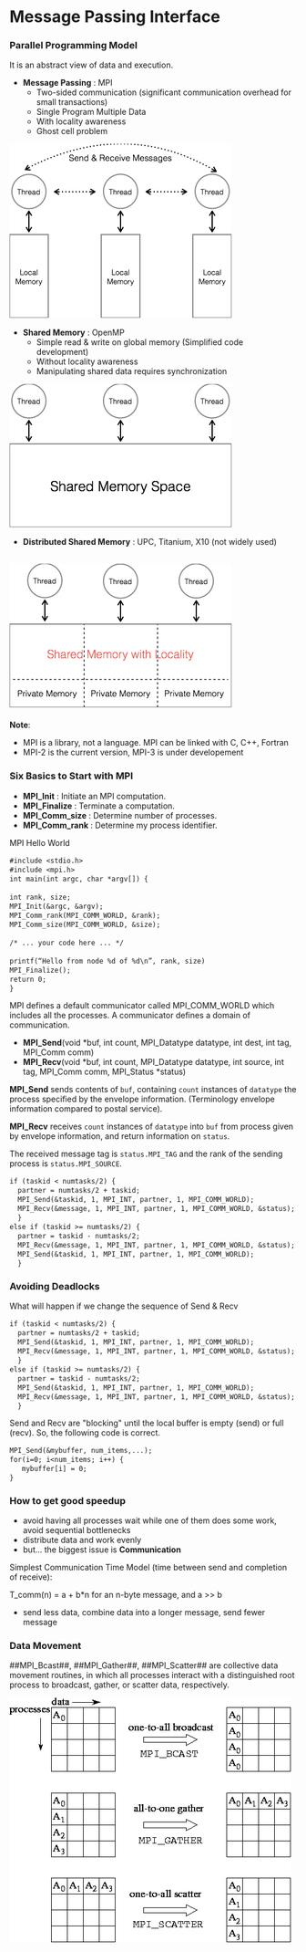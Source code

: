 # Message Passing Interface

### Parallel Programming Model
It is an abstract view of data and execution.
* **Message Passing** : MPI
  * Two-sided communication (significant communication overhead for small transactions)
  * Single Program Multiple Data
  * With locality awareness
  * Ghost cell problem

![image](./image/MP.png)

* **Shared Memory** : OpenMP
  * Simple read & write on global memory (Simplified code development)
  * Without locality awareness
  * Manipulating shared data requires synchronization

![image](./image/SM.png)

* **Distributed Shared Memory** : UPC, Titanium, X10 (not widely used)

![image](./image/DSM.png)
--------------------------------
**Note**:
* MPI is a library, not a language. MPI can be linked with C, C++, Fortran
* MPI-2 is the current version, MPI-3 is under developement

### Six Basics to Start with MPI
* **MPI_Init**      :		 Initiate an MPI computation.
* **MPI_Finalize**  :		 Terminate a computation.
* **MPI_Comm_size** :   Determine number of processes.
* **MPI_Comm_rank** :		 Determine my process identifier.

MPI Hello World
```
#include <stdio.h>
#include <mpi.h>
int main(int argc, char *argv[]) {

int rank, size;
MPI_Init(&argc, &argv); 
MPI_Comm_rank(MPI_COMM_WORLD, &rank); 
MPI_Comm_size(MPI_COMM_WORLD, &size); 

/* ... your code here ... */

printf(“Hello from node %d of %d\n”, rank, size) 
MPI_Finalize();
return 0;
}
```
MPI defines a default communicator called MPI_COMM_WORLD which includes all the processes. A communicator defines a domain of communication.

* **MPI_Send**(void *buf, int count, MPI_Datatype datatype, int dest, int tag, MPI_Comm comm)
* **MPI_Recv**(void *buf, int count, MPI_Datatype datatype, int source, int tag, MPI_Comm comm, MPI_Status *status)

**MPI_Send** sends contents of `buf`, containing `count` instances of `datatype` the process specified by the envelope information. (Terminology envelope information compared to postal service). 

**MPI_Recv** receives `count` instances of `datatype` into `buf` from process given by envelope information, and return information on `status`.

The received message tag is `status.MPI_TAG` and the rank of the sending process is `status.MPI_SOURCE`.
```
if (taskid < numtasks/2) {
  partner = numtasks/2 + taskid;
  MPI_Send(&taskid, 1, MPI_INT, partner, 1, MPI_COMM_WORLD);
  MPI_Recv(&message, 1, MPI_INT, partner, 1, MPI_COMM_WORLD, &status);
  }
else if (taskid >= numtasks/2) {
  partner = taskid - numtasks/2;
  MPI_Recv(&message, 1, MPI_INT, partner, 1, MPI_COMM_WORLD, &status);
  MPI_Send(&taskid, 1, MPI_INT, partner, 1, MPI_COMM_WORLD);
  }
```
### Avoiding Deadlocks
What will happen if we change the sequence of Send & Recv
```
if (taskid < numtasks/2) {
  partner = numtasks/2 + taskid;
  MPI_Send(&taskid, 1, MPI_INT, partner, 1, MPI_COMM_WORLD);
  MPI_Recv(&message, 1, MPI_INT, partner, 1, MPI_COMM_WORLD, &status);
  }
else if (taskid >= numtasks/2) {
  partner = taskid - numtasks/2;
  MPI_Send(&taskid, 1, MPI_INT, partner, 1, MPI_COMM_WORLD);
  MPI_Recv(&message, 1, MPI_INT, partner, 1, MPI_COMM_WORLD, &status);
  }
```
Send and Recv are "blocking" until the local buffer is empty (send) or full (recv). So, the following code is correct.
```
MPI_Send(&mybuffer, num_items,...);
for(i=0; i<num_items; i++) { 
   mybuffer[i] = 0;
}
```
### How to get good speedup
* avoid having all processes wait while one of them does some work, avoid sequential bottlenecks
* distribute data and work evenly
* but... the biggest issue is **Communication**

Simplest Communication Time Model (time between send and completion of receive):

T_comm(n) = a + b*n    for an n-byte message, and a >> b
* send less data, combine data into a longer message, send fewer message

### Data Movement 
##MPI_Bcast##, ##MPI_Gather##, ##MPI_Scatter## are collective data movement routines, in which all processes interact with a distinguished root process to broadcast, gather, or scatter data, respectively. 

![image](./image/collective.png)
